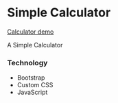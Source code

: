 # Simple Calculator

[Calculator demo](http://faisalcep.github.io/simple-calculator)

A Simple Calculator

### Technology

- Bootstrap
- Custom CSS
- JavaScript

